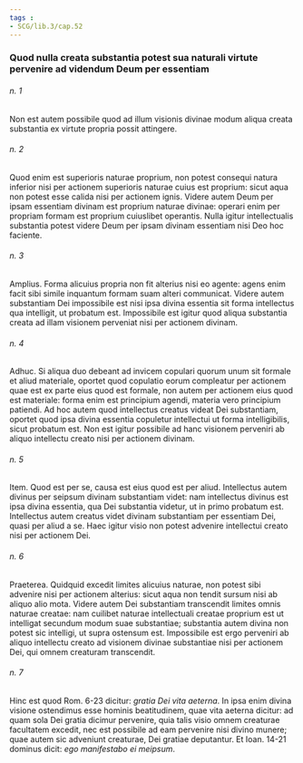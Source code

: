```yaml
---
tags : 
- SCG/lib.3/cap.52
---
```


### Quod nulla creata substantia potest sua naturali virtute pervenire ad videndum Deum per essentiam

###### n. 1
Non est autem possibile quod ad illum visionis divinae modum aliqua creata substantia ex virtute propria possit attingere.

###### n. 2
Quod enim est superioris naturae proprium, non potest consequi natura inferior nisi per actionem superioris naturae cuius est proprium: sicut aqua non potest esse calida nisi per actionem ignis. Videre autem Deum per ipsam essentiam divinam est proprium naturae divinae: operari enim per propriam formam est proprium cuiuslibet operantis. Nulla igitur intellectualis substantia potest videre Deum per ipsam divinam essentiam nisi Deo hoc faciente.

###### n. 3
Amplius. Forma alicuius propria non fit alterius nisi eo agente: agens enim facit sibi simile inquantum formam suam alteri communicat. Videre autem substantiam Dei impossibile est nisi ipsa divina essentia sit forma intellectus qua intelligit, ut probatum est. Impossibile est igitur quod aliqua substantia creata ad illam visionem perveniat nisi per actionem divinam.

###### n. 4
Adhuc. Si aliqua duo debeant ad invicem copulari quorum unum sit formale et aliud materiale, oportet quod copulatio eorum compleatur per actionem quae est ex parte eius quod est formale, non autem per actionem eius quod est materiale: forma enim est principium agendi, materia vero principium patiendi. Ad hoc autem quod intellectus creatus videat Dei substantiam, oportet quod ipsa divina essentia copuletur intellectui ut forma intelligibilis, sicut probatum est. Non est igitur possibile ad hanc visionem perveniri ab aliquo intellectu creato nisi per actionem divinam.

###### n. 5
Item. Quod est per se, causa est eius quod est per aliud. Intellectus autem divinus per seipsum divinam substantiam videt: nam intellectus divinus est ipsa divina essentia, qua Dei substantia videtur, ut in primo probatum est. Intellectus autem creatus videt divinam substantiam per essentiam Dei, quasi per aliud a se. Haec igitur visio non potest advenire intellectui creato nisi per actionem Dei.

###### n. 6
Praeterea. Quidquid excedit limites alicuius naturae, non potest sibi advenire nisi per actionem alterius: sicut aqua non tendit sursum nisi ab aliquo alio mota. Videre autem Dei substantiam transcendit limites omnis naturae creatae: nam cuilibet naturae intellectuali creatae proprium est ut intelligat secundum modum suae substantiae; substantia autem divina non potest sic intelligi, ut supra ostensum est. Impossibile est ergo perveniri ab aliquo intellectu creato ad visionem divinae substantiae nisi per actionem Dei, qui omnem creaturam transcendit.

###### n. 7
Hinc est quod Rom. 6-23 dicitur: *gratia Dei vita aeterna*. In ipsa enim divina visione ostendimus esse hominis beatitudinem, quae vita aeterna dicitur: ad quam sola Dei gratia dicimur pervenire, quia talis visio omnem creaturae facultatem excedit, nec est possibile ad eam pervenire nisi divino munere; quae autem sic adveniunt creaturae, Dei gratiae deputantur. Et Ioan. 14-21 dominus dicit: *ego manifestabo ei meipsum*.

